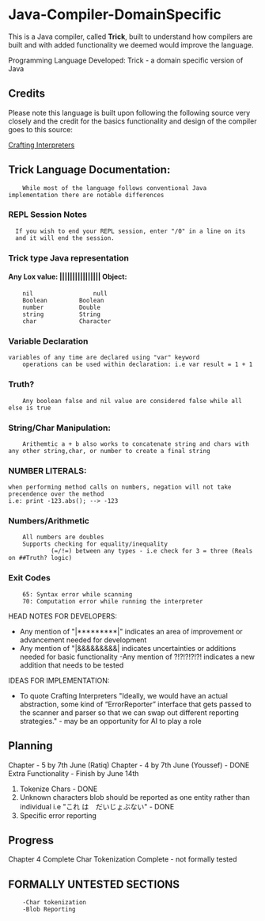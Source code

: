 # Java-Compiler-DomainSpecific

This is a Java compiler, called **Trick**, built to understand how compilers are built and with added functionality we deemed would improve the language.

Programming Language Developed: Trick - a domain specific version of Java

## Credits

Please note this language is built upon following the following source very closely and the credit for the basics functionality and design of the compiler goes to this source:

[Crafting Interpreters](https://craftinginterpreters.com/)

## Trick Language Documentation:

        While most of the language follows conventional Java implementation there are notable differences

###   REPL Session Notes
      If you wish to end your REPL session, enter "/0" in a line on its
      and it will end the session.

###      Trick type	Java representation
####    Any Lox value: ||||||||||||||||   Object:
        nil	                null
        Boolean	        Boolean
        number	        Double
        string	        String
        char            Character

### Variable Declaration
    variables of any time are declared using "var" keyword
        operations can be used within declaration: i.e var result = 1 + 1


###      Truth?
        Any boolean false and nil value are considered false while all else is true

###      String/Char Manipulation:

        Arithemtic a + b also works to concatenate string and chars with any other string,char, or number to create a final string

### NUMBER LITERALS:
    when performing method calls on numbers, negation will not take precendence over the method
    i.e: print -123.abs(); --> -123

###     Numbers/Arithmetic
        All numbers are doubles
        Supports checking for equality/inequality 
                (=/!=) between any types - i.e check for 3 = three (Reals on ##Truth? logic)

###     Exit Codes
        65: Syntax error while scanning
        70: Computation error while running the interpreter 

HEAD NOTES FOR DEVELOPERS:
- Any mention of "|*********|" indicates an area of improvement or advancement  needed for development
- Any mention of "|&&&&&&&&&| indicates uncertainties or additions needed for basic functionality
  -Any mention of ?!?!?!?!?! indicates a new addition that needs to be tested

IDEAS FOR IMPLEMENTATION:
- To quote Crafting Interpreters "Ideally, we would have an actual abstraction, some kind of “ErrorReporter” interface that gets passed to the scanner and parser so that we can swap out different reporting strategies." - may be an opportunity for AI to play a role


## Planning


Chapter - 5 by 7th June (Ratiq)
Chapter - 4 by 7th June (Youssef) - DONE
Extra Functionality - Finish by June 14th
1. Tokenize Chars - DONE
2. Unknown characters blob should be reported as one entity rather than individual i.e "これ は　だいじょぶない" - DONE
3. Specific error reporting


## Progress

Chapter 4 Complete
Char Tokenization Complete - not formally tested


## FORMALLY UNTESTED SECTIONS

        -Char tokenization
        -Blob Reporting